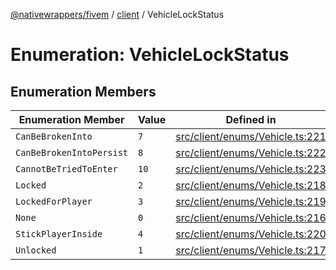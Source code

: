 [@nativewrappers/fivem](../../README.md) / [client](../README.md) / VehicleLockStatus

# Enumeration: VehicleLockStatus

## Enumeration Members

| Enumeration Member | Value | Defined in |
| ------ | ------ | ------ |
| `CanBeBrokenInto` | `7` | [src/client/enums/Vehicle.ts:221](https://github.com/nativewrappers/fivem/blob/76a4f0a0bbabe839eed05afc2b892d754096c3d3/src/client/enums/Vehicle.ts#L221) |
| `CanBeBrokenIntoPersist` | `8` | [src/client/enums/Vehicle.ts:222](https://github.com/nativewrappers/fivem/blob/76a4f0a0bbabe839eed05afc2b892d754096c3d3/src/client/enums/Vehicle.ts#L222) |
| `CannotBeTriedToEnter` | `10` | [src/client/enums/Vehicle.ts:223](https://github.com/nativewrappers/fivem/blob/76a4f0a0bbabe839eed05afc2b892d754096c3d3/src/client/enums/Vehicle.ts#L223) |
| `Locked` | `2` | [src/client/enums/Vehicle.ts:218](https://github.com/nativewrappers/fivem/blob/76a4f0a0bbabe839eed05afc2b892d754096c3d3/src/client/enums/Vehicle.ts#L218) |
| `LockedForPlayer` | `3` | [src/client/enums/Vehicle.ts:219](https://github.com/nativewrappers/fivem/blob/76a4f0a0bbabe839eed05afc2b892d754096c3d3/src/client/enums/Vehicle.ts#L219) |
| `None` | `0` | [src/client/enums/Vehicle.ts:216](https://github.com/nativewrappers/fivem/blob/76a4f0a0bbabe839eed05afc2b892d754096c3d3/src/client/enums/Vehicle.ts#L216) |
| `StickPlayerInside` | `4` | [src/client/enums/Vehicle.ts:220](https://github.com/nativewrappers/fivem/blob/76a4f0a0bbabe839eed05afc2b892d754096c3d3/src/client/enums/Vehicle.ts#L220) |
| `Unlocked` | `1` | [src/client/enums/Vehicle.ts:217](https://github.com/nativewrappers/fivem/blob/76a4f0a0bbabe839eed05afc2b892d754096c3d3/src/client/enums/Vehicle.ts#L217) |
